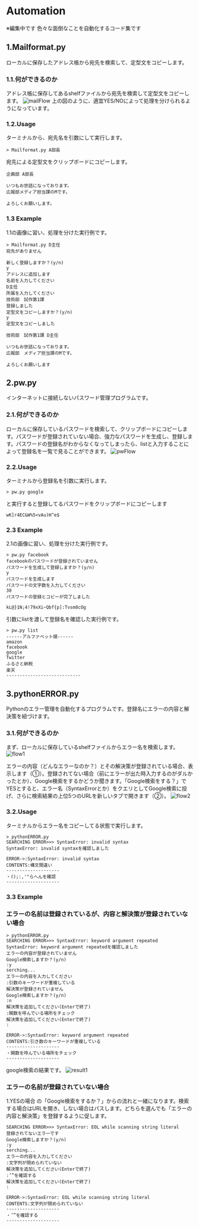 # Automation

※編集中です
色々な面倒なことを自動化するコード集です

## 1.Mailformat.py
ローカルに保存したアドレス帳から宛先を検索して、定型文をコピーします。
### 1.1.何ができるのか
アドレス帳に保存してあるshelfファイルから宛先を検索して定型文をコピーします。
![mailFlow](https://github.com/wa01su18/Automation/blob/images/addressFlow.png)
上の図のように、適宜YES/NOによって処理を分けられるようになっています。
### 1.2.Usage
ターミナルから、宛先名を引数にして実行します。
```
> Mailformat.py A部長
```
宛先による定型文をクリップボードにコピーします。
```
企画部 A部長

いつもお世話になっております。
広報部メディア担当課のMです。

よろしくお願いします。
```

### 1.3 Example
1.1の画像に習い、処理を分けた実行例です。
```
> Mailformat.py D主任
宛先がありません

新しく登録しますか？(y/n)
y
アドレスに追加します
名前を入力してください
D主任
所属を入力してください
技術部　試作第1課
登録しました
定型文をコピーしますか？(y/n)
y
定型文をコピーしました
```
```
技術部　試作第1課 D主任

いつもお世話になっております。
広報部　メディア担当課のMです。

よろしくお願いします
```
## 2.pw.py
インターネットに接続しないパスワード管理プログラムです。
### 2.1.何ができるのか
ローカルに保存しているパスワードを検索して、クリップボードにコピーします。パスワードが登録されていない場合、強力なパスワードを生成し、登録します。パスワードの登録名がわからなくなってしまったら、listと入力することによって登録名を一覧で見ることができます。
![pwFlow](https://github.com/wa01su18/Automation/blob/images/pwFlow.png)
### 2.2.Usage
ターミナルから登録名を引数に実行します。
```
> pw.py google
```
と実行すると登録してるパスワードをクリップボードにコピーします
```
wK]r4EC&W%5<vAu)H^e$ 
```

### 2.3 Example
2.1の画像に習い、処理を分けた実行例です。
```
> pw.py facebook
facebookのパスワードが登録されていません
パスワードを生成して登録しますか？(y/n)
y
パスワードを生成します
パスワードの文字数を入力してください
30
パスワードの登録とコピーが完了しました
```
```
kL@}1N;4!79xXi~Qbf{p]:Tvsm8cOg
```
引数にlistを渡して登録名を確認した実行例です。
```
> pw.py list
------アルファベット順------
amazon
facebook
google
Twitter
ふるさと納税
楽天
----------------------------
```

## 3.pythonERROR.py
Pythonのエラー管理を自動化するプログラムです。登録名にエラーの内容と解決策を紐づけます。

### 3.1.何ができるのか
まず、ローカルに保存しているshelfファイルからエラー名を検索します。
![flow1](https://github.com/wa01su18/Automation/blob/images/Flow1.png)

エラーの内容（どんなエラーなのか？）とその解決策が登録されている場合、表示します（①）。登録されてない場合（前にエラーが出た時入力するのがダルかったとか）、Google検索をするかどうか聞きます。「Google検索をする？」でYESとすると、エラー名（SyntaxErrorとか）をクエリとしてGoogle検索に投げ、さらに検索結果の上位5つのURLを新しいタブで開きます（②）。
![flow2](https://github.com/wa01su18/Automation/blob/images/Flow2.png)

### 3.2.Usage
ターミナルからエラー名をコピーしてる状態で実行します。
```
> pythonERROR.py
SEARCHING ERROR>>> SyntaxError: invalid syntax
SyntaxError: invalid syntaxを確認しました

ERROR->:SyntaxError: invalid syntax
CONTENTS:構文間違い
--------------------
・();:,'"らへんを確認
--------------------
```

### 3.3 Example
### エラーの名前は登録されているが、内容と解決策が登録されていない場合
```
> pythonERROR.py
SEARCHING ERROR>>> SyntaxError: keyword argument repeated
SyntaxError: keyword argument repeatedを確認しました
エラーの内容が登録されていません
Google検索しますか？(y/n)
:y
serching...
エラーの内容を入力してください
:引数のキーワードが重複している
解決策が登録されていません
Google検索しますか？(y/n)
:n
解決策を追加してください(Enterで終了)
:関数を呼んでいる場所をチェック
解決策を追加してください(Enterで終了)
:

ERROR->:SyntaxError: keyword argument repeated
CONTENTS:引き数のキーワードが重複している
--------------------
・関数を呼んでいる場所をチェック
--------------------
```


google検索の結果です。
![result1](https://github.com/wa01su18/Automation/blob/images/result1.png)



### エラーの名前が登録されていない場合
1.YESの場合
の「Google検索をするか？」からの流れと一緒になります。検索する場合はURLを開き、しない場合はパスします。どちらを選んでも「エラーの内容と解決策」を登録するように促します。

```
SEARCHING ERROR>>> SyntaxError: EOL while scanning string literal
登録されてないエラーです
Google検索しますか？(y/n)
:y
serching...
エラーの内容を入力してください
:文字列が閉められていない
解決策を追加してください(Enterで終了)
:’”を確認する
解決策を追加してください(Enterで終了)
:

ERROR->:SyntaxError: EOL while scanning string literal
CONTENTS:文字列が閉められていない
--------------------
・’”を確認する
--------------------
```
